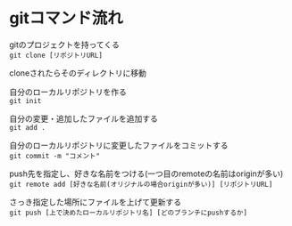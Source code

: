 # gitコマンド流れ

gitのプロジェクトを持ってくる  
`git clone [リポジトリURL]`

cloneされたらそのディレクトリに移動

自分のローカルリポジトリを作る  
`git init`

自分の変更・追加したファイルを追加する  
`git add .`

自分のローカルリポジトリに変更したファイルをコミットする  
`git commit -m "コメント"`

push先を指定し、好きな名前をつける(一つ目のremoteの名前はoriginが多い)  
`git remote add [好きな名前(オリジナルの場合originが多い)] [リポジトリURL]`

さっき指定した場所にファイルを上げて更新する  
`git push [上で決めたローカルリポジトリ名] [どのブランチにpushするか]`
